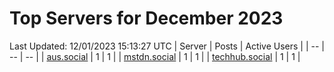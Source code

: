 # Top Servers for December 2023
Last Updated: 12/01/2023 15:13:27 UTC
| Server | Posts | Active Users |
| -- | -- | -- |
| [aus.social](https://aus.social/tags/PowerShell) | 1 | 1 |
| [mstdn.social](https://mstdn.social/tags/PowerShell) | 1 | 1 |
| [techhub.social](https://techhub.social/tags/PowerShell) | 1 | 1 |
